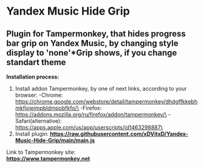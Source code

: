 # Yandex Music Hide Grip
## Plugin for Tampermonkey, that hides progress bar grip on Yandex Music, by changing style display to 'none'\*Grip shows, if you change standart theme
 **Installation process:**
 1. Install addon Tampermonkey, by one of next links, according to your browser:
 -Chrome: https://chrome.google.com/webstore/detail/tampermonkey/dhdgffkkebhmkfjojejmpbldmpobfkfo/\
 -Firefox: https://addons.mozilla.org/ru/firefox/addon/tampermonkey/\
 -Safari(alternative): https://apps.apple.com/us/app/userscripts/id1463298887\
 2. Install plugin:
 **https://raw.githubusercontent.com/xDVitxD/Yandex-Music-Hide-Grip/main/main.js**

Link to Tampermonkey site:\
**https://www.tampermonkey.net**
